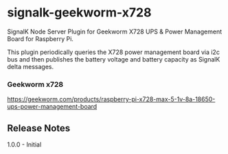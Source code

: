 # signalk-geekworm-x728  
SignalK Node Server Plugin for Geekworm X728 UPS & Power Management Board for Raspberry Pi.  

This plugin periodically queries the X728 power management board via i2c bus and then publishes the battery voltage and battery capacity as SignalK delta messages.

### Geekworm x728
https://geekworm.com/products/raspberry-pi-x728-max-5-1v-8a-18650-ups-power-management-board  

## Release Notes  
1.0.0 - Initial